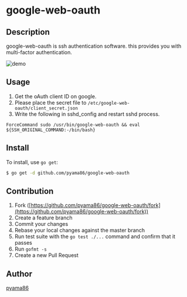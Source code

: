 # google-web-oauth
## Description
google-web-oauth is ssh authentication software.
this provides you with multi-factor authentication.


![demo](https://github.com/pyama86/google-web-oauth/blob/master/media/demo.gif)
## Usage

1. Get the oAuth client ID on google.
2. Please place the secret file to `/etc/google-web-oauth/client_secret.json`
3. Write the following in sshd_config and restart sshd process.

```
ForceCommand sudo /usr/bin/google-web-oauth && eval ${SSH_ORIGINAL_COMMAND:-/bin/bash}
```

## Install

To install, use `go get`:

```bash
$ go get -d github.com/pyama86/google-web-oauth
```

## Contribution

1. Fork ([https://github.com/pyama86/google-web-oauth/fork](https://github.com/pyama86/google-web-oauth/fork))
1. Create a feature branch
1. Commit your changes
1. Rebase your local changes against the master branch
1. Run test suite with the `go test ./...` command and confirm that it passes
1. Run `gofmt -s`
1. Create a new Pull Request

## Author

[pyama86](https://github.com/pyama86)
